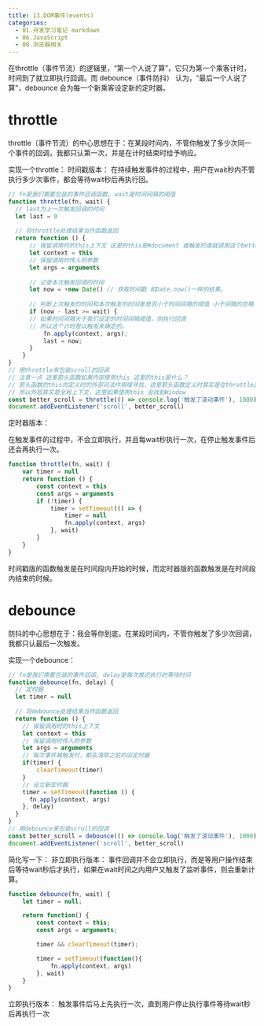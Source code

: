 ```yaml
---
title: 13.DOM事件(events)
categories:
  - 01.开发学习笔记 markdown
  - 06.JavaScript
  - 00.浏览器相关
---
```


在throttle（事件节流）的逻辑里，“第一个人说了算”，它只为第一个乘客计时，时间到了就立即执行回调。而 debounce（事件防抖） 认为，“最后一个人说了算”，debounce 会为每一个新乘客设定新的定时器。

# throttle
throttle（事件节流）的中心思想在于：在某段时间内，不管你触发了多少次同一个事件的回调，我都只认第一次，并是在计时结束时给予响应。

实现一个throttle：
时间戳版本：
在持续触发事件的过程中，用户在wait秒内不管执行多少次事件，都会等待wait秒后再执行回。

```js
// fn是我们需要包装的事件回调函数, wait是时间间隔的阈值
function throttle(fn, wait) {
  // last为上一次触发回调的时间
  let last = 0
  
  // 将throttle处理结果当作函数返回
  return function () {
      // 保留调用时的this上下文 这里的this是#document 谁触发的谁就调用这个betterscroll 很正常
      let context = this
      // 保留调用时传入的参数
      let args = arguments
      
      // 记录本次触发回调的时间
      let now = +new Date() // 获取时间戳 和Date.now()一样的结果。
      
      // 判断上次触发的时间和本次触发的时间差是否小于时间间隔的阈值 小于间隔的忽略
      if (now - last >= wait) {
      // 如果时间间隔大于我们设定的时间间隔阈值，则执行回调
      // 所以这个计时是以触发来确定的。
          fn.apply(context, args);
          last = now;
      }
    }
}
// 用throttle来包装scroll的回调
// 注意一点 这里箭头函数如果内部使用this 这里的this是什么？
// 箭头函数的this向定义时的外部词法作用域寻找，这里箭头函数定义时其实是在throttle函数调用时，作为参数传入throttle。 
// 所以外层其实是全局上下文，这里如果使用this 会找到Window
const better_scroll = throttle(() => console.log('触发了滚动事件'), 1000)
document.addEventListener('scroll', better_scroll)
```

定时器版本：

在触发事件的过程中，不会立即执行，并且每wait秒执行一次，在停止触发事件后还会再执行一次。

```js
function throttle(fn, wait) {
    var timer = null
    return function () {
        const context = this
        const args = arguments
        if (!timer) {
            timer = setTimeout(() => {
                timer = null
                fn.apply(context, args)
            }, wait)
        }
    }
}
```

时间戳版的函数触发是在时间段内开始的时候，而定时器版的函数触发是在时间段内结束的时候。

# debounce
防抖的中心思想在于：我会等你到底。在某段时间内，不管你触发了多少次回调，我都只认最后一次触发。

实现一个debounce：

```js
// fn是我们需要包装的事件回调, delay是每次推迟执行的等待时间
function debounce(fn, delay) {
  // 定时器
  let timer = null
  
  // 将debounce处理结果当作函数返回
  return function () {
    // 保留调用时的this上下文
    let context = this
    // 保留调用时传入的参数
    let args = arguments
    // 每次事件被触发时，都去清除之前的旧定时器
    if(timer) {
        clearTimeout(timer)
    }
    // 设立新定时器
    timer = setTimeout(function () {
      fn.apply(context, args)
    }, delay)
  }
}
// 用debounce来包装scroll的回调
const better_scroll = debounce(() => console.log('触发了滚动事件'), 1000)
document.addEventListener('scroll', better_scroll)
```

简化写一下：
非立即执行版本：
事件回调并不会立即执行，而是等用户操作结束后等待wait秒后才执行，如果在wait时间之内用户又触发了监听事件，则会重新计算。
```js
function debounce(fn, wait) {
    let timer = null;

    return function() {
        const context = this;
        const args = arguments;

        timer && clearTimeout(timer);

        timer = setTimeout(function(){
            fn.apply(context, args)
        }, wait)
    }
}
```

立即执行版本：
触发事件后马上先执行一次，直到用户停止执行事件等待wait秒后再执行一次